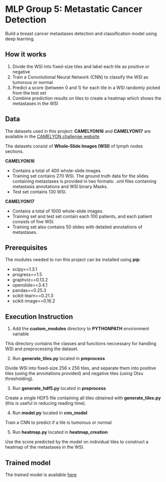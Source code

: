 # MLP Group 5: Metastatic Cancer Detection

Build a breast cancer metastases detection and classification model using deep learning.

## How it works 
1. Divide the WSI into fixed-size tiles and label each tile as positive or negative 
2. Train a Convolutional Neural Network (CNN) to classify the WSI as tumorous or normal
3. Predict a score (between 0 and 1) for each tile in a WSI randomly picked from the test set
4. Combine prediction results on tiles to create a heatmap which shows the metastases in the WSI

## Data
The datasets used in this project: **CAMELYON16** and **CAMELYON17** are available in the [CAMELYON challenge website](https://camelyon17.grand-challenge.org/Data/) 

The datasets consist of **Whole-Slide Images (WSI)** of lymph nodes sections.

**CAMELYON16** 
- Contains a total of 400 whole-slide images.
- Training set contains 270 WSI. The ground truth data for the slides containing metastases is provided in two formats: .xml files containing metastasis annotations and WSI binary Masks.
- Test set contains 130 WSI.

**CAMELYON17**
- Contains a total of 1000 whole-slide images.
- Training set and test set contain each 100 patients, and each patient consists of five WSI.
- Training set also contains 50 slides with detailed annotations of metastases.


## Prerequisites 
The modules needed to run this project can be installed using **pip**: 
- scipy==1.3.1
- progress==1.5
- graphviz==0.13.2
- openslide==3.4.1
- pandas==0.25.3
- scikit-learn==0.21.3
- scikit-image==0.16.2



## Execution Instruction

1. Add the **custom_modules** directory to **PYTHONPATH** environment variable

This directory contains the classes and functions neccessary for handling WSI and preprocessing the dataset. 

2. Run **generate_tiles.py** located in **preprocess**

Divide WSI into fixed-size 256 x 256 tiles, and separate them into positive tiles (using the annotations provided) and negative tiles (using Otsu thresholding). 

3. Run **generate_hdf5.py** located in **preprocess**

Create a single HDF5 file containing all tiles obtained with **generate_tiles.py** (this is useful in reducing reading time). 

4. Run **model.py** located in **cnn_model**

Train a CNN to predict if a tile is tumorous or normal 

5. Run **heatmap.py** located in **heatmap_creation**

Use the score predicted by the model on individual tiles to construct a heatmap of the metastases in the WSI. 

## Trained model

The trained model is available [here](https://drive.google.com/file/d/1gtrDGWj3auGixQlNfFVR5JO0AqnZeFK1/view?usp=sharing)
